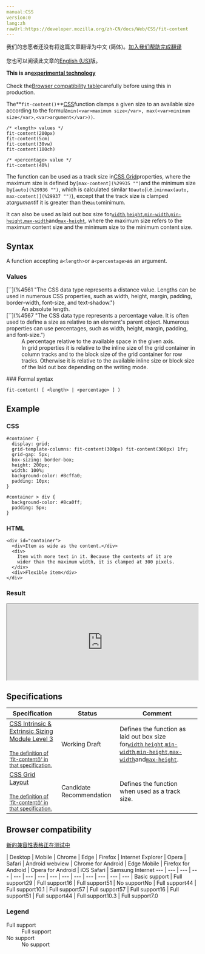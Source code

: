 ```yaml
---
manual:CSS
version:0
lang:zh
rawUrl:https://developer.mozilla.org/zh-CN/docs/Web/CSS/fit-content
---
```




<bdi>我们的志愿者还没有将这篇文章翻译为<bdi>中文 (简体)</bdi>。[加入我们帮助完成翻译](%29932 "")<br></br>您也可以阅读此文章的[English (US)](%29933 "")版。</bdi>






**This is an[experimental technology](%3404 "")**<br></br>Check the[Browser compatibility table](%29931 "")carefully before using this in production.





The**`fit-content()`**[CSS](%427 "")function clamps a given size to an available size according to the formula`min(<var>maximum size</var>, max(<var>minimum size</var>,<var>argument</var>))`.


```
/* <length> values */
fit-content(200px)
fit-content(5cm)
fit-content(30vw)
fit-content(100ch)

/* <percentage> value */
fit-content(40%)
```


The function can be used as a track size in[CSS Grid](%29934 "")properties, where the maximum size is defined by`[max-content](%29935 "")`and the minimum size by`[auto](%29936 "")`, which is calculated similar to`auto`(i.e.`[minmax(auto, max-content)](%29937 "")`), except that the track size is clamped at<var>argument</var>if it is greater than the`auto`minimum.



It can also be used as laid out box size for[`width`](%13333 "The width CSS property specifies the width of an element. By default, the property defines the width of the content area. If box-sizing is set to border-box, however, it instead determines the width of the border area."),[`height`](%14278 "The height CSS property specifies the height of an element. By default, the property defines the height of the content area. If box-sizing is set to border-box, however, it instead determines the height of the border area."),[`min-width`](%14279 "The min-width CSS property sets the minimum width of an element. It prevents the used value of the width property from becoming smaller than the value specified for min-width."),[`min-height`](%14281 "The min-height CSS property sets the minimum height of an element. It prevents the used value of the height property from becoming smaller than the value specified for min-height."),[`max-width`](%14280 "The max-width CSS property sets the maximum width of an element. It prevents the used value of the width property from becoming larger than the value specified by max-width.")and[`max-height`](%14282 "The max-height CSS property sets the maximum height of an element. It prevents the used value of the height property from becoming larger than the value specified for max-height."), where the maximum size refers to the maximum content size and the minimum size to the minimum content size.


## Syntax<a name="Syntax"></a>


A function accepting a`<length>`or a`<percentage>`as an argument.


### Values<a name="Values"></a>
<dl><dt id=''>[`<length>`](%4561 "The <length> CSS data type represents a distance value. Lengths can be used in numerous CSS properties, such as width, height, margin, padding, border-width, font-size, and text-shadow.")</dt><dd>An absolute length.</dd><dt id=''>[`<percentage>`](%4567 "The <percentage> CSS data type represents a percentage value. It is often used to define a size as relative to an element's parent object. Numerous properties can use percentages, such as width, height, margin, padding, and font-size.")</dt><dd>A percentage relative to the available space in the given axis.</dd><dd>In grid properties it is relative to the inline size of the grid container in column tracks and to the block size of the grid container for row tracks. Otherwise it is relative to the available inline size or block size of the laid out box depending on the writing mode.</dd></dl>
### Formal syntax<a name="Formal_syntax"></a>

```
fit-content( [ <length> | <percentage> ] )
```

## Example<a name="Example"></a>

### CSS<a name="CSS"></a>

```
#container {
  display: grid;
  grid-template-columns: fit-content(300px) fit-content(300px) 1fr;
  grid-gap: 5px;
  box-sizing: border-box;
  height: 200px;
  width: 100%;
  background-color: #8cffa0;
  padding: 10px;
}

#container > div {
  background-color: #8ca0ff;
  padding: 5px;
} 

```

### HTML<a name="HTML"></a>

```
<div id="container">
  <div>Item as wide as the content.</div>
  <div>
    Item with more text in it. Because the contents of it are
    wider than the maximum width, it is clamped at 300 pixels.
  </div>
  <div>Flexible item</div>
</div>
```

### Result<a name="Result"></a>


<iframe src='https://mdn.mozillademos.org/en-US/docs/Web/CSS/fit-content$samples/Example?revision=1350755' width='100%' height='200'></iframe>



## Specifications<a name="Specifications"></a>

Specification | Status | Comment 
 ---  |  ---  |  ---  | 
[CSS Intrinsic &amp; Extrinsic Sizing Module Level 3<br></br><small>The definition of &#39;fit-content()&#39; in that specification.</small>](%29938 "") | Working Draft | Defines the function as laid out box size for[`width`](%13333 "The width CSS property specifies the width of an element. By default, the property defines the width of the content area. If box-sizing is set to border-box, however, it instead determines the width of the border area."),[`height`](%14278 "The height CSS property specifies the height of an element. By default, the property defines the height of the content area. If box-sizing is set to border-box, however, it instead determines the height of the border area."),[`min-width`](%14279 "The min-width CSS property sets the minimum width of an element. It prevents the used value of the width property from becoming smaller than the value specified for min-width."),[`min-height`](%14281 "The min-height CSS property sets the minimum height of an element. It prevents the used value of the height property from becoming smaller than the value specified for min-height."),[`max-width`](%14280 "The max-width CSS property sets the maximum width of an element. It prevents the used value of the width property from becoming larger than the value specified by max-width.")and[`max-height`](%14282 "The max-height CSS property sets the maximum height of an element. It prevents the used value of the height property from becoming larger than the value specified for max-height."). 
[CSS Grid Layout<br></br><small>The definition of &#39;fit-content()&#39; in that specification.</small>](%29939 "") | Candidate Recommendation | Defines the function when used as a track size. 


## Browser compatibility<a name="Browser_compatibility"></a>




[新的兼容性表格正在测试中<i></i>](%3360 "")

 | <abbr>Desktop<i></i></abbr> | <abbr>Mobile<i></i></abbr> 
 | <abbr>Chrome<i></i></abbr> | <abbr>Edge<i></i></abbr> | <abbr>Firefox<i></i></abbr> | <abbr>Internet Explorer<i></i></abbr> | <abbr>Opera<i></i></abbr> | <abbr>Safari<i></i></abbr> | <abbr>Android webview<i></i></abbr> | <abbr>Chrome for Android<i></i></abbr> | <abbr>Edge Mobile<i></i></abbr> | <abbr>Firefox for Android<i></i></abbr> | <abbr>Opera for Android<i></i></abbr> | <abbr>iOS Safari<i></i></abbr> | <abbr>Samsung Internet<i></i></abbr> 
 ---  |  ---  |  ---  |  ---  |  ---  |  ---  |  ---  |  ---  |  ---  |  ---  |  ---  |  ---  |  ---  |  ---  | 
Basic support | <abbr>Full support</abbr>29 | <abbr>Full support</abbr>16 | <abbr>Full support</abbr>51 | <abbr>No support</abbr>No | <abbr>Full support</abbr>44 | <abbr>Full support</abbr>10.1 | <abbr>Full support</abbr>57 | <abbr>Full support</abbr>57 | <abbr>Full support</abbr>16 | <abbr>Full support</abbr>51 | <abbr>Full support</abbr>44 | <abbr>Full support</abbr>10.3 | <abbr>Full support</abbr>7.0 


### Legend<a name="Legend"></a>
<dl><dt id=''><abbr>Full support</abbr></dt><dd>Full support</dd><dt id=''><abbr>No support</abbr></dt><dd>No support</dd></dl>







